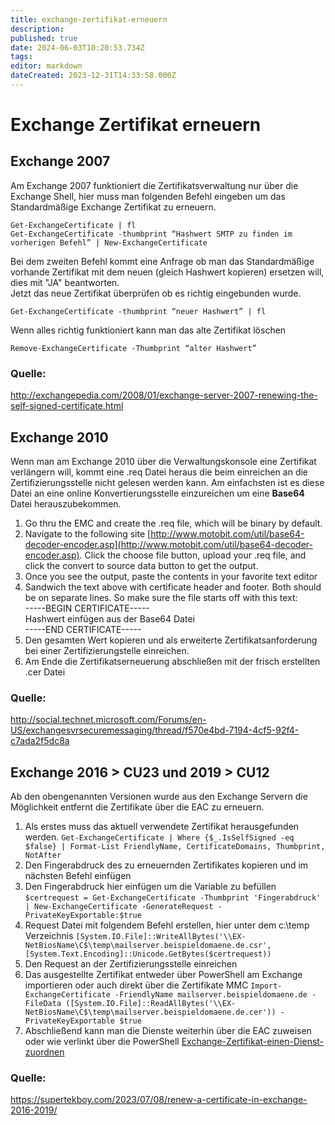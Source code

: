 ```yaml
---
title: exchange-zertifikat-erneuern
description: 
published: true
date: 2024-06-03T10:20:53.734Z
tags: 
editor: markdown
dateCreated: 2023-12-31T14:33:58.000Z
---
```


# Exchange Zertifikat erneuern

## Exchange 2007

Am Exchange 2007 funktioniert die Zertifikatsverwaltung nur über die Exchange Shell, hier muss man folgenden Befehl eingeben um das Standardmäßige Exchange Zertifikat zu erneuern.

```
Get-ExchangeCertificate | fl
Get-ExchangeCertificate -thumbprint “Hashwert SMTP zu finden im vorherigen Befehl” | New-ExchangeCertificate
```

Bei dem zweiten Befehl kommt eine Anfrage ob man das Standardmäßige vorhande Zertifikat mit dem neuen (gleich Hashwert kopieren) ersetzen will, dies mit "JA" beantworten.  
Jetzt das neue Zertifikat überprüfen ob es richtig eingebunden wurde.

`Get-ExchangeCertificate -thumbprint “neuer Hashwert” | fl`

Wenn alles richtig funktioniert kann man das alte Zertifikat löschen

`Remove-ExchangeCertificate -Thumbprint “alter Hashwert”`

### Quelle:

http://exchangepedia.com/2008/01/exchange-server-2007-renewing-the-self-signed-certificate.html

## Exchange 2010

Wenn man am Exchange 2010 über die Verwaltungskonsole eine Zertifikat verlängern will, kommt eine .req Datei heraus die beim einreichen an die Zertifizierungsstelle nicht gelesen werden kann. Am einfachsten ist es diese Datei an eine online Konvertierungsstelle einzureichen um eine **Base64** Datei herauszubekommen.

1. Go thru the EMC and create the .req file, which will be binary by default.
2. Navigate to the following site [http://www.motobit.com/util/base64-decoder-encoder.asp](http://www.motobit.com/util/base64-decoder-encoder.asp). Click the choose file button, upload your .req file, and click the convert to source data button to get the output.
3. Once you see the output, paste the contents in your favorite text editor
4. Sandwich the text above with certificate header and footer. Both should be on separate lines. So make sure the file starts off with this text:  
    -----BEGIN CERTIFICATE-----  
    Hashwert einfügen aus der Base64 Datei  
    -----END CERTIFICATE-----
5. Den gesamten Wert kopieren und als erweiterte Zertifikatsanforderung bei einer Zertifizierungstelle einreichen.
6. Am Ende die Zertifikatserneuerung abschließen mit der frisch erstellten .cer Datei

### Quelle:

http://social.technet.microsoft.com/Forums/en-US/exchangesvrsecuremessaging/thread/f570e4bd-7194-4cf5-92f4-c7ada2f5dc8a

## Exchange 2016 > CU23 und 2019 > CU12

Ab den obengenannten Versionen wurde aus den Exchange Servern die Möglichkeit entfernt die Zertifikate über die EAC zu erneuern.

1. Als erstes muss das aktuell verwendete Zertifikat herausgefunden werden. 
`Get-ExchangeCertificate | Where {$_.IsSelfSigned -eq $false} | Format-List FriendlyName, CertificateDomains, Thumbprint, NotAfter`
2. Den Fingerabdruck des zu erneuernden Zertifikates kopieren und im nächsten Befehl einfügen
3. Den Fingerabdruck hier einfügen um die Variable zu befüllen
`$certrequest = Get-ExchangeCertificate -Thumbprint 'Fingerabdruck' | New-ExchangeCertificate -GenerateRequest -PrivateKeyExportable:$true`
4. Request Datei mit folgendem Befehl erstellen, hier unter dem c:\temp Verzeichnis
`[System.IO.File]::WriteAllBytes('\\EX-NetBiosName\C$\temp\mailserver.beispieldomaene.de.csr', [System.Text.Encoding]::Unicode.GetBytes($certrequest))`
5. Den Request an der Zertifizierungsstelle einreichen
6. Das ausgestellte Zertifikat entweder über PowerShell am Exchange importieren oder auch direkt über die Zertifikate MMC
`Import-ExchangeCertificate -FriendlyName mailserver.beispieldomaene.de -FileData ([System.IO.File]::ReadAllBytes('\\EX-NetBiosName\C$\temp\mailserver.beispieldomaene.de.cer')) -PrivateKeyExportable $true`
7. Abschließend kann man die Dienste weiterhin über die EAC zuweisen oder wie verlinkt über die PowerShell
[Exchange-Zertifikat-einen-Dienst-zuordnen](/de/Wiki-Seiten/Microsoft/Server/Rollen/Exchange/exchange-zertifikate#exchange-zertifikat-einen-dienst-zuordnen)

### Quelle:
https://supertekboy.com/2023/07/08/renew-a-certificate-in-exchange-2016-2019/